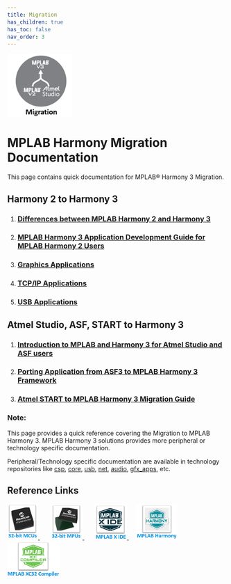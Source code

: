 ```yaml
---
title: Migration
has_children: true
has_toc: false
nav_order: 3
---
```

![](migration.png)
# MPLAB Harmony Migration Documentation

This page contains quick documentation for MPLAB® Harmony 3 Migration.   

## Harmony 2 to Harmony 3
1. ### [Differences between MPLAB Harmony 2 and Harmony 3](./differences_harmony_2_to_harmony_3/readme.md)
2. ### [MPLAB Harmony 3 Application Development Guide for MPLAB Harmony 2 Users](./harmony_2_to_harmony_3/readme.md)
3. ### [Graphics Applications](./aria_graphics_harmoy2_to_harmony_3/readme.md)
4. ### [TCP/IP Applications](./tcpiip_harmoy2_to_harmony_3/readme.md)
5. ### [USB Applications](./usb_harmoy2_to_harmony_3/readme.md)

## Atmel Studio, ASF, START to Harmony 3
1. ### [Introduction to MPLAB and Harmony 3 for Atmel Studio and ASF users](./introduction_mplabx_harmony_3_to_studio_asf_users/readme.md)
2. ### [Porting Application from ASF3 to MPLAB Harmony 3 Framework](./asf_to_harmony_3/readme.md)
3. ### [Atmel START to MPLAB Harmony 3 Migration Guide](./atmel_start_to_harmony_3/readme.md)

### **Note:**  
This page provides a quick reference covering the Migration to MPLAB Harmony 3. MPLAB Harmony 3 solutions provides more peripheral or technology specific documentation.  

Peripheral/Technology specific documentation are available in technology repositories like <a href="https://github.com/Microchip-MPLAB-Harmony/csp" target="_blank">csp</a>, <a href="https://github.com/Microchip-MPLAB-Harmony/core" target="_blank">core</a>, <a href="https://github.com/Microchip-MPLAB-Harmony/usb" target="_blank">usb</a>, <a href="https://github.com/Microchip-MPLAB-Harmony/net" target="_blank">net</a>, <a href="https://github.com/Microchip-MPLAB-Harmony/audio" target="_blank">audio</a>, <a href="https://github.com/Microchip-MPLAB-Harmony/gfx_apps" target="_blank">gfx_apps</a>, etc.

## Reference Links
[<a href="https://www.microchip.com/design-centers/32-bit" target="_blank"> <img src="../r_images/32_bit_mcus.png"> </a>]()  &nbsp; &nbsp; &nbsp; [<a href="https://www.microchip.com/design-centers/32-bit-mpus" target="_blank"> <img src="../r_images/32_bit_mpus.png"> </a>]()  &nbsp; &nbsp; &nbsp; [<a href="https://www.microchip.com/mplab/mplab-x-ide" target="_blank"> <img src="../r_images/mplab_x_ide.png"> </a>]()  &nbsp; &nbsp; [<a href="https://www.microchip.com/mplab/mplab-harmony" target="_blank"> <img src="../r_images/mplab_harmony.png"> </a>]() [<a href="https://www.microchip.com/mplab/compilers" target="_blank"> <img src="../r_images/mplab_compiler.png"> </a>]()
